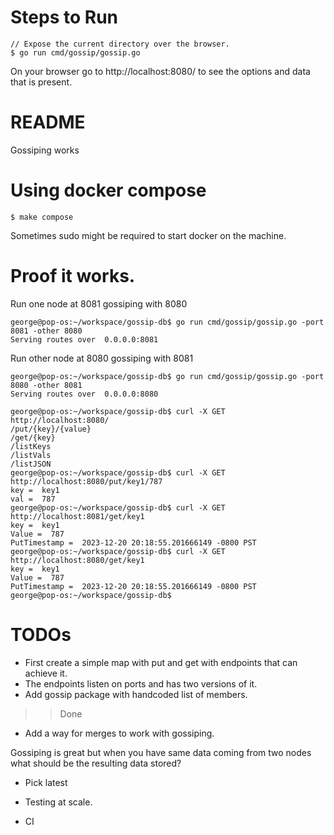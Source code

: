 # Steps to Run

```
// Expose the current directory over the browser.
$ go run cmd/gossip/gossip.go
```

On your browser go to http://localhost:8080/ to see the options and data that is present.

# README

Gossiping works

# Using docker compose

```
$ make compose

```

Sometimes sudo might be required to start docker on the machine.

# Proof it works.
Run one node at 8081 gossiping with 8080

```
george@pop-os:~/workspace/gossip-db$ go run cmd/gossip/gossip.go -port 8081 -other 8080
Serving routes over  0.0.0.0:8081
```

Run other node at 8080 gossiping with 8081
```
george@pop-os:~/workspace/gossip-db$ go run cmd/gossip/gossip.go -port 8080 -other 8081
Serving routes over  0.0.0.0:8080
```

```
george@pop-os:~/workspace/gossip-db$ curl -X GET http://localhost:8080/
/put/{key}/{value}
/get/{key}
/listKeys
/listVals
/listJSON
george@pop-os:~/workspace/gossip-db$ curl -X GET http://localhost:8080/put/key1/787
key =  key1
val =  787
george@pop-os:~/workspace/gossip-db$ curl -X GET http://localhost:8081/get/key1
key =  key1
Value =  787
PutTimestamp =  2023-12-20 20:18:55.201666149 -0800 PST
george@pop-os:~/workspace/gossip-db$ curl -X GET http://localhost:8080/get/key1
key =  key1
Value =  787
PutTimestamp =  2023-12-20 20:18:55.201666149 -0800 PST
george@pop-os:~/workspace/gossip-db$ 
```

# TODOs

* First create a simple map with put and get with endpoints that can achieve it. 
* The endpoints listen on ports and has two versions of it.
* Add gossip package with handcoded list of members.
>> Done

* Add a way for merges to work with gossiping.

Gossiping is great but when you have same data coming from two nodes what should be the resulting data stored?
* Pick latest

* Testing at scale.
* CI
